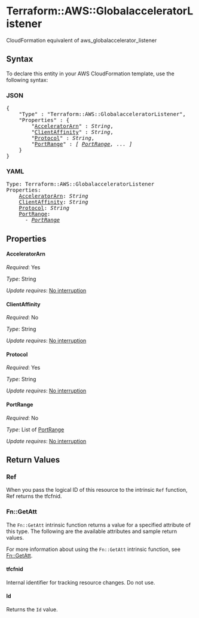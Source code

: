 # Terraform::AWS::GlobalacceleratorListener

CloudFormation equivalent of aws_globalaccelerator_listener

## Syntax

To declare this entity in your AWS CloudFormation template, use the following syntax:

### JSON

<pre>
{
    "Type" : "Terraform::AWS::GlobalacceleratorListener",
    "Properties" : {
        "<a href="#acceleratorarn" title="AcceleratorArn">AcceleratorArn</a>" : <i>String</i>,
        "<a href="#clientaffinity" title="ClientAffinity">ClientAffinity</a>" : <i>String</i>,
        "<a href="#protocol" title="Protocol">Protocol</a>" : <i>String</i>,
        "<a href="#portrange" title="PortRange">PortRange</a>" : <i>[ <a href="portrange.md">PortRange</a>, ... ]</i>
    }
}
</pre>

### YAML

<pre>
Type: Terraform::AWS::GlobalacceleratorListener
Properties:
    <a href="#acceleratorarn" title="AcceleratorArn">AcceleratorArn</a>: <i>String</i>
    <a href="#clientaffinity" title="ClientAffinity">ClientAffinity</a>: <i>String</i>
    <a href="#protocol" title="Protocol">Protocol</a>: <i>String</i>
    <a href="#portrange" title="PortRange">PortRange</a>: <i>
      - <a href="portrange.md">PortRange</a></i>
</pre>

## Properties

#### AcceleratorArn

_Required_: Yes

_Type_: String

_Update requires_: [No interruption](https://docs.aws.amazon.com/AWSCloudFormation/latest/UserGuide/using-cfn-updating-stacks-update-behaviors.html#update-no-interrupt)

#### ClientAffinity

_Required_: No

_Type_: String

_Update requires_: [No interruption](https://docs.aws.amazon.com/AWSCloudFormation/latest/UserGuide/using-cfn-updating-stacks-update-behaviors.html#update-no-interrupt)

#### Protocol

_Required_: Yes

_Type_: String

_Update requires_: [No interruption](https://docs.aws.amazon.com/AWSCloudFormation/latest/UserGuide/using-cfn-updating-stacks-update-behaviors.html#update-no-interrupt)

#### PortRange

_Required_: No

_Type_: List of <a href="portrange.md">PortRange</a>

_Update requires_: [No interruption](https://docs.aws.amazon.com/AWSCloudFormation/latest/UserGuide/using-cfn-updating-stacks-update-behaviors.html#update-no-interrupt)

## Return Values

### Ref

When you pass the logical ID of this resource to the intrinsic `Ref` function, Ref returns the tfcfnid.

### Fn::GetAtt

The `Fn::GetAtt` intrinsic function returns a value for a specified attribute of this type. The following are the available attributes and sample return values.

For more information about using the `Fn::GetAtt` intrinsic function, see [Fn::GetAtt](https://docs.aws.amazon.com/AWSCloudFormation/latest/UserGuide/intrinsic-function-reference-getatt.html).

#### tfcfnid

Internal identifier for tracking resource changes. Do not use.

#### Id

Returns the <code>Id</code> value.

